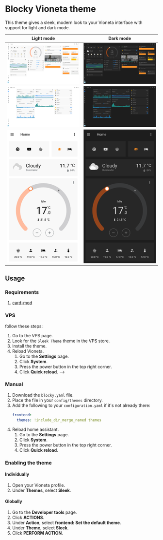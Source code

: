 # Blocky Vioneta theme

This theme gives a sleek, modern look to your Vioneta interface with support for light and dark mode.

| Light mode                                                                                           | Dark mode                                                                                          |
| ---------------------------------------------------------------------------------------------------- | -------------------------------------------------------------------------------------------------- |
| ![Light mode](https://github.com/Vioneta/vioneta-sleek-theme/blob/main/docs/img/light1.png?raw=true) | ![Dark mode](https://github.com/Vioneta/vioneta-sleek-theme/blob/main/docs/img/dark1.png?raw=true) |
| ![Light mode](https://github.com/Vioneta/vioneta-sleek-theme/blob/main/docs/img/light2.png?raw=true) | ![Dark mode](https://github.com/Vioneta/vioneta-sleek-theme/blob/main/docs/img/dark2.png?raw=true) |
| ![Light mode](https://github.com/Vioneta/vioneta-sleek-theme/blob/main/docs/img/light3.png?raw=true) | ![Dark mode](https://github.com/Vioneta/vioneta-sleek-theme/blob/main/docs/img/dark3.png?raw=true) |

## Usage

### Requirements

1. [card-mod](https://github.com/Vioneta/vioneta-card-mod-card)

### VPS

follow these steps:

1. Go to the VPS page.
2. Look for the `Sleek Theme` theme in the VPS store.
3. Install the theme.
4. Reload Vioneta.
   1. Go to the **Settings** page.
   2. Click **System**.
   3. Press the power button in the top right corner.
   4. Click **Quick reload**.
      -->

### Manual

1. Download the `blocky.yaml` file.
2. Place the file in your `config/themes` directory.
3. Add the following to your `configuration.yaml` if it's not already there:
   ```yaml
   frontend:
     themes: !include_dir_merge_named themes
   ```
4. Reload home assistant.
   1. Go to the **Settings** page.
   2. Click **System**.
   3. Press the power button in the top right corner.
   4. Click **Quick reload**.

### Enabling the theme

#### Individually

1. Open your Vioneta profile.
2. Under **Themes**, select **Sleek**.

#### Globally

1. Go to the **Developer tools** page.
2. Click **ACTIONS**.
3. Under **Action**, select **frontend: Set the default theme**.
4. Under **Theme**, select **Sleek**.
5. Click **PERFORM ACTION**.
